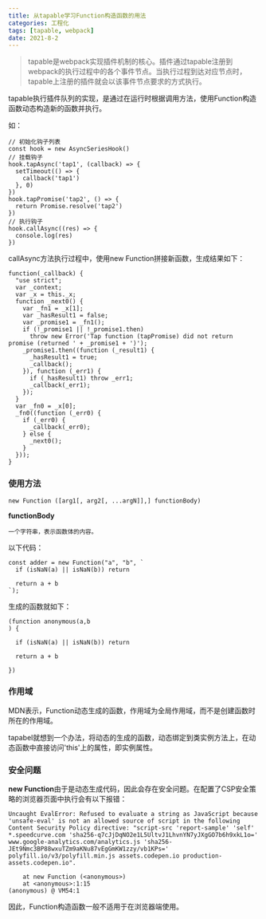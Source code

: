 ```yaml
---
title: 从tapable学习Function构造函数的用法
categories: 工程化
tags: [tapable, webpack]
date: 2021-8-2
---
```


> tapable是webpack实现插件机制的核心。插件通过tapable注册到webpack的执行过程中的各个事件节点。当执行过程到达对应节点时，tapable上注册的插件就会以该事件节点要求的方式执行。

tapable执行插件队列的实现，是通过在运行时根据调用方法，使用Function构造函数动态构造新的函数并执行。

如：
```
// 初始化钩子列表
const hook = new AsyncSeriesHook()
// 挂载钩子
hook.tapAsync('tap1', (callback) => {
  setTimeout(() => {
    callback('tap1')
  }, 0)
})
hook.tapPromise('tap2', () => {
  return Promise.resolve('tap2')
})
// 执行钩子
hook.callAsync((res) => {
  console.log(res)
})
```
callAsync方法执行过程中，使用new Function拼接新函数，生成结果如下：
```
function(_callback) {
  "use strict";
  var _context;
  var _x = this._x;
  function _next0() {
    var _fn1 = _x[1];
    var _hasResult1 = false;
    var _promise1 = _fn1();
    if (!_promise1 || !_promise1.then)
      throw new Error('Tap function (tapPromise) did not return promise (returned ' + _promise1 + ')');
    _promise1.then((function (_result1) {
      _hasResult1 = true;
      _callback();
    }), function (_err1) {
      if (_hasResult1) throw _err1;
      _callback(_err1);
    });
  }
  var _fn0 = _x[0];
  _fn0((function (_err0) {
    if (_err0) {
      _callback(_err0);
    } else {
      _next0();
    }
  }));
}
```

### 使用方法


```
new Function ([arg1[, arg2[, ...argN]],] functionBody)
```

**functionBody**
   
    一个字符串，表示函数体的内容。


以下代码：

```
const adder = new Function("a", "b", `
  if (isNaN(a) || isNaN(b)) return
  
  return a + b
`);
```
生成的函数就如下：
```
(function anonymous(a,b
) {

  if (isNaN(a) || isNaN(b)) return
  
  return a + b

})
```
### 作用域

MDN表示，Function动态生成的函数，作用域为全局作用域，而不是创建函数时所在的作用域。

tapabel就想到一个办法，将动态的生成的函数，动态绑定到类实例方法上，在动态函数中直接访问'this'上的属性，即实例属性。

### 安全问题
**new Function**由于是动态生成代码，因此会存在安全问题。在配置了CSP安全策略的浏览器页面中执行会有以下报错：

```
Uncaught EvalError: Refused to evaluate a string as JavaScript because 'unsafe-eval' is not an allowed source of script in the following Content Security Policy directive: "script-src 'report-sample' 'self' *.speedcurve.com 'sha256-q7cJjDqNO2e1L5UltvJ1LhvnYN7yJXgGO7b6h9xkL1o=' www.google-analytics.com/analytics.js 'sha256-JEt9Nmc3BP88wxuTZm9aKNu87vEgGmKW1zzy/vb1KPs=' polyfill.io/v3/polyfill.min.js assets.codepen.io production-assets.codepen.io".

    at new Function (<anonymous>)
    at <anonymous>:1:15
(anonymous) @ VM54:1
```

因此，Function构造函数一般不适用于在浏览器端使用。